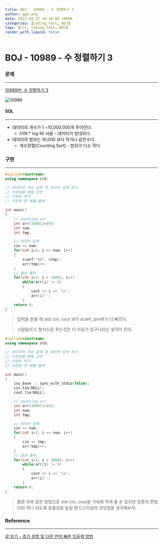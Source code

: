 ```yaml
---
title: BOJ - 10989 - 수 정렬하기 3
author: ggh-png
date: 2022-03-27 10:10:00 +0800
categories: [coding_test, BOJ]
tags: [C++, coding_test, BOJ]
render_with_liquid: false
---
```


# BOJ - 10989 - 수 정렬하기 3

### 문제

---

[10989번: 수 정렬하기 3](https://www.acmicpc.net/problem/10989)

![10989](https://user-images.githubusercontent.com/71277820/160267744-ac38fcea-560a-40ae-b1c4-5d36b201531b.png)

#### SOL

---

- 데이터의 개수가 1 ~10,000,000개 주어진다.
    - O(N * log N) 사용 - 데이터가 방대하다.
- 데이터의 범위는 10,000 보다 작거나 같은수다.
    - 계수정렬(Counting Sort) - 범위가 다소 작다.

### 구현

---

```cpp
#include<iostream>
using namespace std; 

// 데이터의 개수 입력 후 데이터 입력 하기  
// 카운팅할 배열 선언 
// 카운팅 하기 
// 카운팅 한 배열 출력 

int main()
{   
    // counting arr 
    int arr[10001]={0}; 
    int num;
    int tmp;

    // 데이터 입력 
    cin >> num;
    for(int i=1; i <= num; i++)
    {
        scanf("%d", &tmp);
        arr[tmp]++;
    }
    // 결과 출력
    for(int i=1; i < 10001; i++)
        while(arr[i] != 0)
        {
            cout << i << '\n';
            arr[i]--; 
        }       
    return 0;
}
```

> 입력을 받을 때 std::cin, cout 보다 scanf, printf가 더 빠르다.
> 
> 
> 사람들이 C 형식으로 푸는것은 다 이유가 있구나라는 생각이 든다.  
> 

```cpp
#include<iostream>
using namespace std; 

// 데이터의 개수 입력 후 데이터 입력 하기  
// 카운팅할 배열 선언 
// 카운팅 하기 
// 카운팅 한 배열 출력 

int main()
{   
    ios_base :: sync_with_stdio(false); 
    cin.tie(NULL); 
    cout.tie(NULL);

    // counting arr 
    int arr[10001]={0}; 
    int num;
    int tmp;

    // 데이터 입력 
    cin >> num;
    for(int i=1; i <= num; i++)
    {
        cin >> tmp;
        arr[tmp]++;
    }
    // 결과 출력
    for(int i=1; i < 10001; i++)
        while(arr[i] != 0)
        {
            cout << i << '\n';
            arr[i]--; 
        }       
    return 0;
}
```

> 물론 위와 같은 방법으로 std::cin, cout을 가속화 하여 쓸 순 있지만 일종의 편법이라 하니 되도록 효율성을 높일 땐 C스타일의 코딩법을 생각해보자.
> 

### Reference

---

[글 읽기 - 추가 설명 및 다른 언어 빠른 입출력 방법](https://www.acmicpc.net/board/view/22716)